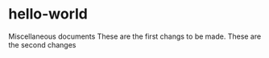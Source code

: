 # hello-world
Miscellaneous documents
These are the first changs to be made.
These are the second changes

